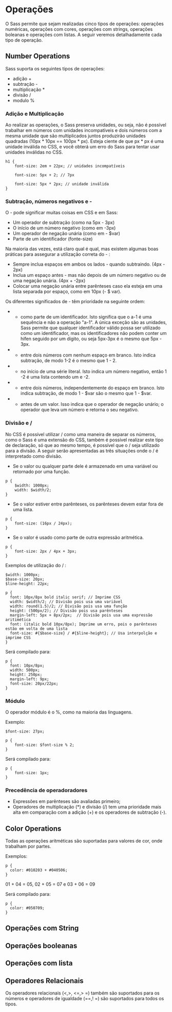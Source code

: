 # Operações

O Sass permite que sejam realizadas cinco tipos de operações: operações numéricas, operações com cores, operações com strings, operações boleanas e operações com listas.
A seguir veremos detalhadamente cada tipo de operação.

## Number Operations

Sass suporta os seguintes tipos de operações:

- adição +
- subtração -
- multiplicação *
- divisão /
- modulo %

### Adição e Multiplicação

Ao realizar as operações, o Sass preserva unidades, ou seja, não é possível trabalhar em números com unidades incompatíveis e dois números com a mesma unidade que são multiplicados juntos produzirão unidades quadradas (10px * 10px == 100px * px). Esteja ciente de que px * px é uma unidade inválida no CSS, e você obterá um erro do Sass para tentar usar unidades inválidas no CSS.

```
h1 {
    font-size: 2em + 22px; // unidades incompatíveis

    font-size: 5px + 2; // 7px

    font-size: 5px * 2px; // unidade inválida
}
```

### Subtração, números negativos e -

O - pode significar muitas coisas em CSS e em Sass:

- Um operador de subtração (como na 5px - 3px)
- O início de um número negativo (como em -3px)
- Um operador de negação unária (como em - $var)
- Parte de um identificador (fonte-size)

Na maioria das vezes, está claro qual é qual, mas existem algumas boas práticas para assegurar a utilização correta do - :

- Sempre inclua espaços em ambos os lados - quando subtraindo. (4px - 2px)
- Inclua um espaço antes - mas não depois de um número negativo ou de uma negação unária. (4px + -2px)
- Colocar uma negação unária entre parênteses caso ela esteja em uma lista separada por espaço, como em 10px (- $ var).

Os diferentes significados de - têm prioridade na seguinte ordem:

- - como parte de um identificador. Isto significa que o a-1 é uma sequência e não a operação "a-1". A única exceção são as unidades, Sass permite que qualquer identificador válido possa ser utilizado como um identificador, mas os identificadores não podem conter um hífen seguido por um dígito, ou seja 5px-3px é o mesmo que 5px - 3px.
- - entre dois números com nenhum espaço em branco. Isto indica subtração, de modo 1-2 é o mesmo que 1 - 2.
- - no início de uma série literal. Isto indica um número negativo, então 1 -2 é uma lista contendo um e -2.
- - entre dois números, independentemente do espaço em branco. Isto indica subtração, de modo 1 - $var são o mesmo que 1 - $var.
- - antes de um valor. Isso indica que o operador de negação unário; o operador que leva um número e retorna o seu negativo.

### Divisão e /

No CSS é possível utilizar / como uma maneira de separar os números, como o Sass é uma extensão do CSS, também é possível realizar este tipo de declaração, só que  ao mesmo tempo, é possível que o / seja utilizado para a divisão. A seguir serão apresentadas as três situações onde o / é interpretado como divisão.

- Se o valor ou qualquer parte dele é armazenado em uma variável ou retornado por uma função.

```
p {
	$width: 1000px;
	width: $width/2;
}

```

- Se o valor estiver entre parênteses, os parênteses devem estar fora de uma lista.

```
p {
	font-size: (16px / 24px);
}
```

- Se o valor é usado como parte de outra expressão aritmética.

```
p {
	font-size: 2px / 4px + 3px;
}
```

Exemplos de utilização do / :

```
$width: 1000px;
$base-size: 20px;
$line-height: 22px;

p {
  font: 10px/8px bold italic serif; // Imprime CSS
  width: $width/2; // Divisão pois usa uma variável
  width: round(1.5)/2; // Divisão pois usa uma função
  height: (500px/2); // Divisão pois usa parênteses
  margin-left: 5px + 8px/2px;  // Divisão pois usa uma expressão aritimética
  font: (italic bold 10px/8px); Imprime um erro, pois o parênteses estão em volta de uma lista
  font-size: #{$base-size} / #{$line-height}; // Usa interpolção e imprime CSS 
}
```
Será compilado para:
```
p {
  font: 10px/8px;
  width: 500px;
  height: 250px;
  margin-left: 9px; 
  font-size: 20px/22px;
}
```

### Módulo

O operador módulo é o %, como na maioria das linguagens.

Exemplo:

```
$font-size: 27px; 

p {
	font-size: $font-size % 2;
}
```
Será compilado para:
```
p {
	font-size: 1px;
}
```

### Precedência de operadoradores

- Expressões em parênteses são avaliadas primeiro;
- Operadores de multiplicação (*) e divisão (/) tem uma prioridade mais alta em comparação com a adição (+) e os operadores de subtração (-).

## Color Operations
Todas as operações aritméticas são suportadas para valores de cor, onde trabalham por partes. 

Exemplos:

```
p {
  color: #010203 + #040506;
}

```

01 + 04 = 05, 02 + 05 = 07 e 03 + 06 = 09

Será compilado para:

```
p {
  color: #050709; 
}
```

## Operações com String

## Operações booleanas

## Operações com lista

## Operadores Relacionais
Os operadores relacionais (<,>, <=,> =) também são suportados para os números e operadores de igualdade (==,! =) são suportados para todos os tipos.
